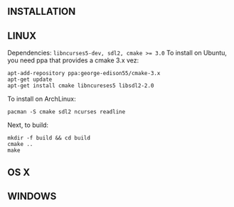 INSTALLATION
---
LINUX
---
Dependencies: `libncurses5-dev, sdl2, cmake >= 3.0`
To install on Ubuntu, you need ppa that provides a cmake 3.x vez:
```shell
apt-add-repository ppa:george-edison55/cmake-3.x
apt-get update
apt-get install cmake libncureses5 libsdl2-2.0
```
To install on ArchLinux:
```shell
pacman -S cmake sdl2 ncurses readline
```

Next, to build:
```shell
mkdir -f build && cd build
cmake ..
make
```
OS X
---
WINDOWS
---
